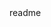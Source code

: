 <snippet>
  <content><![CDATA[
# ${1:Advertyz-Assign}
TODO: This is a simple assignment where main task is to fetch the data through API call. The Fetch data is seeen in the console of web browser.
For this assignment I made a simple landing page containing navbar, crusol, user card and footer.
In the navbar there is a button called "get users" through which the data can fetch using API call. In the same button I also made a loader while data is fetching. And also fetch local data through the card's button called "See more details".
 The fetched data can be seen in console.
## Instruction for Usage
TODO: just open the index.html file in any web browser,
 open console in the web browser
click on "get users" button and
 click on "see more details"
see the fetch data in console
### Credits
TODO: to make good UI, we use Bootstrap 5.1
]]></content>
  <tabTrigger>readme</tabTrigger>
</snippet>
